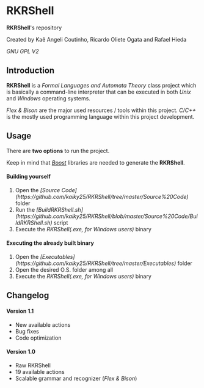 # RKRShell

**RKRShell**'s repository

Created by Kaê Angeli Coutinho, Ricardo Oliete Ogata and Rafael Hieda

_GNU GPL V2_

## Introduction

**RKRShell** is a _Formal Languages and Automata Theory_ class project which is basically a command-line interpreter that can be executed in both _Unix_ and _Windows_ operating systems.

_Flex & Bison_ are the major used resources / tools within this project. _C/C++_ is the mostly used programming language within this project development.

## Usage

There are <b>two options</b> to run the project.

Keep in mind that [_Boost_](http://www.boost.org) libraries are needed to generate the **RKRShell**.

#### Building yourself

<ol>
  <li>Open the <i>[Source Code](https://github.com/kaiky25/RKRShell/tree/master/Source%20Code)</i> folder</li>
  <li>Run the <i>[BuildRKRShell.sh](https://github.com/kaiky25/RKRShell/blob/master/Source%20Code/BuildRKRShell.sh)</i> script</li>
  <li>Execute the <i>RKRShell(.exe, for Windows users)</i> binary</li>
</ol>

#### Executing the already built binary

<ol>
  <li>Open the <i>[Executables](https://github.com/kaiky25/RKRShell/tree/master/Executables)</i> folder</li>
  <li>Open the desired O.S. folder among all</li>
  <li>Execute the <i>RKRShell(.exe, for Windows users)</i> binary</li>
</ol>

## Changelog

#### Version 1.1

<ul>
  <li>New available actions</li>
  <li>Bug fixes</li>
  <li>Code optimization</li>
</ul>

#### Version 1.0

<ul>
  <li>Raw RKRShell</li>
  <li>19 available actions</li>
  <li>Scalable grammar and recognizer (<i>Flex & Bison</i>)</li>
</ul>
